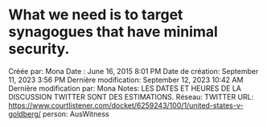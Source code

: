 # What we need is to target synagogues that have minimal security.

Créée par: Mona
Date : June 16, 2015 8:01 PM
Date de création: September 11, 2023 3:56 PM
Dernière modification: September 12, 2023 10:42 AM
Dernière modification par: Mona
Notes: LES DATES ET HEURES DE LA DISCUSSION TWITTER SONT DES ESTIMATIONS.
Réseau: TWITTER
URL: https://www.courtlistener.com/docket/6259243/100/1/united-states-v-goldberg/
person: AusWitness